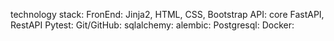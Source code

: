 technology stack:
    FronEnd: Jinja2, HTML, CSS, Bootstrap
    API: core FastAPI, RestAPI
    Pytest:
    Git/GitHub:
    sqlalchemy:
    alembic:
    Postgresql:
    Docker:
